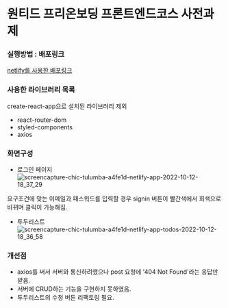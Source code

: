 # 원티드 프리온보딩 프론트엔드코스 사전과제

### 실행방법 : 배포링크

[netlify를 사용한 배포링크](https://chic-tulumba-a4fe1d.netlify.app/)


### 사용한 라이브러리 목록

create-react-app으로 설치된 라이브러리 제외
- react-router-dom
- styled-components
- axios

### 화면구성

- 로그인 페이지
![screencapture-chic-tulumba-a4fe1d-netlify-app-2022-10-12-18_37_29](https://user-images.githubusercontent.com/66970178/195307905-2a22d8a8-0774-4aa5-aa07-f62e7ab286b8.png)

요구조건에 맞는 이메일과 패스워드를 입력할 경우 signin 버튼이 빨간색에서 회색으로 바뀌며 클릭이 가능해짐. 

- 투두리스트
![screencapture-chic-tulumba-a4fe1d-netlify-app-todos-2022-10-12-18_36_58](https://user-images.githubusercontent.com/66970178/195307913-b153ddeb-8df3-42e4-be50-38bcf7654ee6.png)

### 개선점

- axios를 써서 서버와 통신하려했으나 post 요청에 '404 Not Found'라는 응답만 받음.
- 서버에 CRUD하는 기능을 구현하지 못하였음.
- 투두리스트의 수정 버튼 리팩토링 필요.
